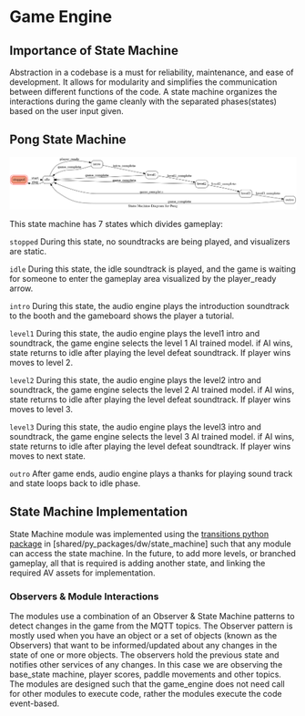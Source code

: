 # Game Engine

## Importance of State Machine

Abstraction in a codebase is a must for reliability, maintenance, and ease of development. It allows for modularity and simplifies the communication between different functions of the code. A state machine organizes the interactions during the game cleanly with the separated phases(states) based on the user input given.

## Pong State Machine

![alt text](/docs/assets/state_machine_diagram.png)

This state machine has 7 states which divides gameplay: 

`stopped` During this state, no soundtracks are being played, and visualizers are static.

`idle` During this state, the idle soundtrack is played, and the game is waiting for someone to enter the gameplay area visualized by the player_ready arrow. 

`intro` During this state, the audio engine plays the introduction soundtrack to the booth and the gameboard shows the player a tutorial.

`level1` During this state, the audio engine plays the level1 intro and soundtrack, the game engine selects the level 1 AI trained model. if AI wins, state returns to idle after playing the level defeat soundtrack. If player wins moves to level 2.

`level2` During this state, the audio engine plays the level2 intro and soundtrack, the game engine selects the level 2 AI trained model. if AI wins, state returns to idle after playing the level defeat soundtrack. If player wins moves to level 3.

`level3` During this state, the audio engine plays the level3 intro and soundtrack, the game engine selects the level 3 AI trained model. if AI wins, state returns to idle after playing the level defeat soundtrack. If player wins moves to next state.

`outro` After game ends, audio engine plays a thanks for playing sound track and state loops back to idle phase.

## State Machine Implementation

State Machine module was implemented using the [transitions python package](https://pypi.org/project/transitions/) in [shared/py_packages/dw/state_machine] such that any module can access the state machine. In the future, to add more levels, or branched gameplay, all that is required is adding another state, and linking the required AV assets for implementation.

### Observers & Module Interactions

The modules use a combination of an Observer & State Machine patterns to detect changes in the game from the MQTT topics. The Observer pattern is mostly used when you have an object or a set of objects (known as the Observers) that want to be informed/updated about any changes in the state of one or more objects. The observers hold the previous state and notifies other services of any changes. In this case we are observing the base_state machine, player scores, paddle movements and other topics. The modules are designed such that the game_engine does not need call for other modules to execute code, rather the modules execute the code event-based. 